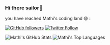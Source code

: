 ### Hi there sailor👋
you have reached Mathi's coding land 😄 :

[![GitHub followers](https://img.shields.io/github/followers/meh-duh?label=Follow%20at%20GitHub&style=for-the-badge)](https://github.com/meh-duh)
[![Twitter Follow](https://img.shields.io/twitter/follow/KitsutsukiX?label=Follow%20at%20Twitter&style=for-the-badge)](https://twitter.com/KitsutsukiX)

<!--
**meh-duh/meh-duh** is a ✨ _special_ ✨ repository because its `README.md` (this file) appears on your GitHub profile.

Here are some ideas to get you started:

- 🔭 I’m currently working on ...
- 🌱 I’m currently learning ...
- 👯 I’m looking to collaborate on ...
- 🤔 I’m looking for help with ...
- 💬 Ask me about ...
- 📫 How to reach me: ...
- 😄 Pronouns: ...
- ⚡ Fun fact: ...
-->
![Mathi's GitHub Stats](https://github-readme-stats.vercel.app/api?username=meh-duh&theme=cobalt&show_icons=true&&line_height=40)
![Mathi's Top Languages](https://github-readme-stats.vercel.app/api/top-langs/?username=meh-duh&theme=cobalt&show_icons=true)
